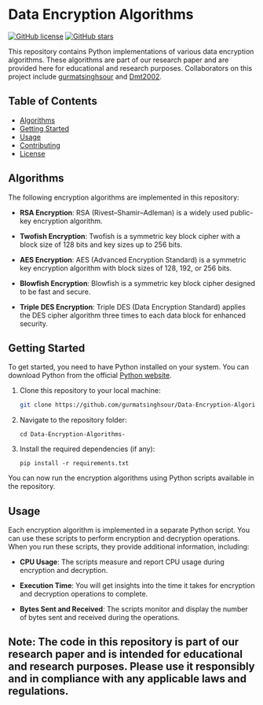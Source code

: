 # Data Encryption Algorithms

[![GitHub license](https://img.shields.io/github/license/gurmatsinghsour/Data-Encryption-Algorithms-)](https://github.com/gurmatsinghsour/Data-Encryption-Algorithms-/blob/master/LICENSE)
[![GitHub stars](https://img.shields.io/github/stars/gurmatsinghsour/Data-Encryption-Algorithms-)](https://github.com/gurmatsinghsour/Data-Encryption-Algorithms-/stargazers)

This repository contains Python implementations of various data encryption algorithms. These algorithms are part of our research paper and are provided here for educational and research purposes. Collaborators on this project include [gurmatsinghsour](https://github.com/gurmatsinghsour) and [Dmt2002](https://github.com/Dmt2002).

## Table of Contents

- [Algorithms](#algorithms)
- [Getting Started](#getting-started)
- [Usage](#usage)
- [Contributing](#contributing)
- [License](#license)

## Algorithms

The following encryption algorithms are implemented in this repository:

- **RSA Encryption**: RSA (Rivest–Shamir–Adleman) is a widely used public-key encryption algorithm.

- **Twofish Encryption**: Twofish is a symmetric key block cipher with a block size of 128 bits and key sizes up to 256 bits.

- **AES Encryption**: AES (Advanced Encryption Standard) is a symmetric key encryption algorithm with block sizes of 128, 192, or 256 bits.

- **Blowfish Encryption**: Blowfish is a symmetric key block cipher designed to be fast and secure.

- **Triple DES Encryption**: Triple DES (Data Encryption Standard) applies the DES cipher algorithm three times to each data block for enhanced security.

## Getting Started

To get started, you need to have Python installed on your system. You can download Python from the official [Python website](https://www.python.org/downloads/).

1. Clone this repository to your local machine:

   ```bash
   git clone https://github.com/gurmatsinghsour/Data-Encryption-Algorithms-.git
    ```

2. Navigate to the repository folder:
    ``` 
    cd Data-Encryption-Algorithms-
    ```

3. Install the required dependencies (if any):
    ```
    pip install -r requirements.txt
    ```

You can now run the encryption algorithms using Python scripts available in the repository.

## Usage

Each encryption algorithm is implemented in a separate Python script. You can use these scripts to perform encryption and decryption operations. When you run these scripts, they provide additional information, including:

- **CPU Usage**: The scripts measure and report CPU usage during encryption and decryption.

- **Execution Time**: You will get insights into the time it takes for encryption and decryption operations to complete.

- **Bytes Sent and Received**: The scripts monitor and display the number of bytes sent and received during the operations.


## Note: The code in this repository is part of our research paper and is intended for educational and research purposes. Please use it responsibly and in compliance with any applicable laws and regulations.